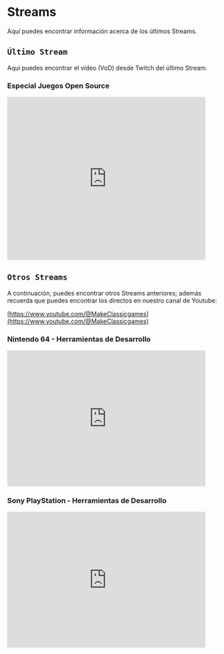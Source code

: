 # Streams

Aquí puedes encontrar información acerca de los últimos Streams.

## ```Último Stream```

Aquí puedes encontrar el vídeo (VoD) desde Twitch del último Stream.

### Especial Juegos Open Source

<iframe src="https://player.twitch.tv/?video=2382858899&parent=makeclassicgames.dev" frameborder="0" allowfullscreen="true" scrolling="no" height="378" width="460"></iframe>

<p></p>

## ```Otros Streams```

A continuación, puedes encontrar otros Streams anteriores; además recuerda que puedes encontrar los directos en nuestro canal de Youtube:

[https://www.youtube.com/@MakeClassicgames](https://www.youtube.com/@MakeClassicgames)

<p></p>

### Nintendo 64 - Herramientas de Desarrollo

<iframe width="460" height="315" src="https://www.youtube.com/embed/eo4ALdWgFDk?si=K58SFePU16DEn_Zy" title="YouTube video player" frameborder="0" allow="accelerometer; autoplay; clipboard-write; encrypted-media; gyroscope; picture-in-picture; web-share" referrerpolicy="strict-origin-when-cross-origin" allowfullscreen></iframe>

### Sony PlayStation - Herramientas de Desarrollo

<iframe width="460" height="315" src="https://www.youtube.com/embed/yvP3Xb3k2Sw?si=H4ba6Iv-OlMXk2CL" title="YouTube video player" frameborder="0" allow="accelerometer; autoplay; clipboard-write; encrypted-media; gyroscope; picture-in-picture; web-share" referrerpolicy="strict-origin-when-cross-origin" allowfullscreen></iframe>